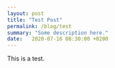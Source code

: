 ```yaml
---
layout: post
title: "Test Post"
permalink: /blog/test
summary: "Some description here."
date:   2020-07-16 08:30:00 +0200
---
```


This is a test.
